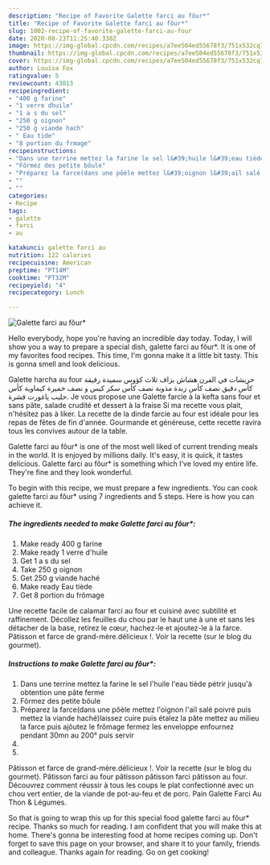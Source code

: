 ```yaml
---
description: "Recipe of Favorite Galette farci au fôur*"
title: "Recipe of Favorite Galette farci au fôur*"
slug: 1002-recipe-of-favorite-galette-farci-au-four
date: 2020-08-23T11:25:40.330Z
image: https://img-global.cpcdn.com/recipes/a7ee504ed55678f3/751x532cq70/galette-farci-au-four-photo-principale-de-la-recette.jpg
thumbnail: https://img-global.cpcdn.com/recipes/a7ee504ed55678f3/751x532cq70/galette-farci-au-four-photo-principale-de-la-recette.jpg
cover: https://img-global.cpcdn.com/recipes/a7ee504ed55678f3/751x532cq70/galette-farci-au-four-photo-principale-de-la-recette.jpg
author: Louisa Fox
ratingvalue: 5
reviewcount: 43013
recipeingredient:
- "400 g farine"
- "1 verre dhuile"
- "1 a s du sel"
- "250 g oignon"
- "250 g viande hach"
- " Eau tide"
- "8 portion du frmage"
recipeinstructions:
- "Dans une terrine mettez la farine le sel l&#39;huile l&#39;eau tiède pétrir jusqu&#39;à obtention une pâte ferme"
- "Fôrmez des petite bôule"
- "Préparez la farce(dans une pôèle mettez l&#39;oignon l&#39;aïl salé poivré puis mettez la viande haché)laissez cuire puis étalez la pâte mettez au milieu la farce puis ajôutez le frômage fermez les enveloppe enfournez pendant 30mn au 200° puis servir"
- ""
- ""
categories:
- Recipe
tags:
- galette
- farci
- au

katakunci: galette farci au 
nutrition: 122 calories
recipecuisine: American
preptime: "PT14M"
cooktime: "PT32M"
recipeyield: "4"
recipecategory: Lunch

---
```



![Galette farci au fôur*](https://img-global.cpcdn.com/recipes/a7ee504ed55678f3/751x532cq70/galette-farci-au-four-photo-principale-de-la-recette.jpg)

Hello everybody, hope you're having an incredible day today. Today, I will show you a way to prepare a special dish, galette farci au fôur*. It is one of my favorites food recipes. This time, I'm gonna make it a little bit tasty. This is gonna smell and look delicious.

Galette harcha au four حريشات في الفرن هشاش بزاف ثلاث كؤوس سميدة رقيقة كأس دقيق نصف كأس زبدة مذوبة نصف كأس سكر كيس و نصف خميرة كيماوية كأس حليب ياغورت قشرة. Je vous propose une Galette farcie à la kefta sans four et sans pâte, salade crudité et dessert à la fraise Si ma recette vous plait, n&#39;hésitez pas à liker. La recette de la dinde farcie au four est idéale pour les repas de fêtes de fin d&#39;année. Gourmande et généreuse, cette recette ravira tous les convives autour de la table.

Galette farci au fôur* is one of the most well liked of current trending meals in the world. It is enjoyed by millions daily. It's easy, it is quick, it tastes delicious. Galette farci au fôur* is something which I've loved my entire life. They're fine and they look wonderful.


To begin with this recipe, we must prepare a few ingredients. You can cook galette farci au fôur* using 7 ingredients and 5 steps. Here is how you can achieve it.

<!--inarticleads1-->

##### The ingredients needed to make Galette farci au fôur*:

1. Make ready 400 g farine
1. Make ready 1 verre d&#39;huile
1. Get 1 a s du sel
1. Take 250 g oignon
1. Get 250 g viande haché
1. Make ready  Eau tiède
1. Get 8 portion du frômage


Une recette facile de calamar farci au four et cuisiné avec subtilité et raffinement. Décollez les feuilles du chou par le haut une à une et sans les détacher de la base, retirez le cœur, hachez-le et ajoutez-le à la farce. Pâtisson et farce de grand-mère.délicieux !. Voir la recette (sur le blog du gourmet). 

<!--inarticleads2-->

##### Instructions to make Galette farci au fôur*:

1. Dans une terrine mettez la farine le sel l&#39;huile l&#39;eau tiède pétrir jusqu&#39;à obtention une pâte ferme
1. Fôrmez des petite bôule
1. Préparez la farce(dans une pôèle mettez l&#39;oignon l&#39;aïl salé poivré puis mettez la viande haché)laissez cuire puis étalez la pâte mettez au milieu la farce puis ajôutez le frômage fermez les enveloppe enfournez pendant 30mn au 200° puis servir
1. 
1. 


Pâtisson et farce de grand-mère.délicieux !. Voir la recette (sur le blog du gourmet). Pâtisson farci au four pâtisson pâtisson farci pâtisson au four. Découvrez comment réussir à tous les coups le plat confectionné avec un chou vert entier, de la viande de pot-au-feu et de porc. Pain Galette Farci Au Thon &amp; Légumes. 

So that is going to wrap this up for this special food galette farci au fôur* recipe. Thanks so much for reading. I am confident that you will make this at home. There's gonna be interesting food at home recipes coming up. Don't forget to save this page on your browser, and share it to your family, friends and colleague. Thanks again for reading. Go on get cooking!
